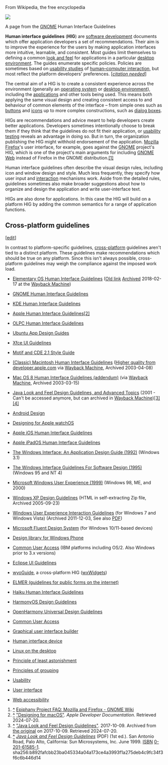 From Wikipedia, the free encyclopedia

[![](https://upload.wikimedia.org/wikipedia/commons/thumb/2/2f/Modern_GNOME_Human_Interface_Guidelines.png/500px-Modern_GNOME_Human_Interface_Guidelines.png)](https://en.wikipedia.org/wiki/File:Modern_GNOME_Human_Interface_Guidelines.png)

A page from the [GNOME](https://en.wikipedia.org/wiki/GNOME "GNOME") Human Interface Guidelines

**Human interface guidelines** (**HIG**) are [software development](https://en.wikipedia.org/wiki/Software_development "Software development") documents which offer application developers a set of recommendations. Their aim is to improve the experience for the users by making application interfaces more intuitive, learnable, and consistent. Most guides limit themselves to defining a common [look and feel](https://en.wikipedia.org/wiki/Look_and_feel "Look and feel") for applications in a particular [desktop environment](https://en.wikipedia.org/wiki/Desktop_environment "Desktop environment"). The guides enumerate specific policies. Policies are sometimes based on [usability studies](https://en.wikipedia.org/wiki/Usability_study "Usability study") of [human–computer interaction](https://en.wikipedia.org/wiki/Human%E2%80%93computer_interaction "Human–computer interaction"), but most reflect the platform developers' preferences. \[_[citation needed](https://en.wikipedia.org/wiki/Wikipedia:Citation_needed "Wikipedia:Citation needed")_\]

The central aim of a HIG is to create a consistent experience across the environment (generally an [operating system](https://en.wikipedia.org/wiki/Operating_system "Operating system") or [desktop environment](https://en.wikipedia.org/wiki/Desktop_environment "Desktop environment")), including the [applications](https://en.wikipedia.org/wiki/Application_software "Application software") and other tools being used. This means both applying the same visual design and creating consistent access to and behaviour of common elements of the interface – from simple ones such as [buttons](https://en.wikipedia.org/wiki/Button_\(computing\) "Button (computing)") and [icons](https://en.wikipedia.org/wiki/Icon_\(computing\) "Icon (computing)") up to more complex constructions, such as [dialog boxes](https://en.wikipedia.org/wiki/Dialog_box "Dialog box").

HIGs are recommendations and advice meant to help developers create better applications. Developers sometimes intentionally choose to break them if they think that the guidelines do not fit their application, or [usability testing](https://en.wikipedia.org/wiki/Usability_testing "Usability testing") reveals an advantage in doing so. But in turn, the organization publishing the HIG might withhold endorsement of the application. [Mozilla Firefox](https://en.wikipedia.org/wiki/Mozilla_Firefox "Mozilla Firefox")'s user interface, for example, goes against the [GNOME](https://en.wikipedia.org/wiki/GNOME "GNOME") project's HIG, which is one of the project's main arguments for including [GNOME Web](https://en.wikipedia.org/wiki/GNOME_Web "GNOME Web") instead of Firefox in the GNOME distribution.[\[1\]](#cite_note-1)

Human interface guidelines often describe the visual design rules, including icon and window design and style. Much less frequently, they specify how user input and [interaction](https://en.wikipedia.org/wiki/Human%E2%80%93computer_interaction "Human–computer interaction") mechanisms work. Aside from the detailed rules, guidelines sometimes also make broader suggestions about how to organize and design the application and write user-interface text.

HIGs are also done for applications. In this case the HIG will build on a platform HIG by adding the common semantics for a range of application functions.

Cross-platform guidelines
-------------------------

\[[edit](https://en.wikipedia.org/w/index.php?title=Human_interface_guidelines&action=edit&section=2 "Edit section: Cross-platform guidelines")\]

In contrast to platform-specific guidelines, [cross-platform](https://en.wikipedia.org/wiki/Cross-platform "Cross-platform") guidelines aren't tied to a distinct platform. These guidelines make recommendations which should be true on any platform. Since this isn't always possible, cross-platform guidelines may weigh the compliance against the imposed work load.

*   [Elementary OS Human Interface Guidelines](https://docs.elementary.io/hig/) ([Old link](https://elementary.io/docs/human-interface-guidelines) [Archived](https://web.archive.org/web/20180217201144/https://elementary.io/docs/human-interface-guidelines) 2018-02-17 at the [Wayback Machine](https://en.wikipedia.org/wiki/Wayback_Machine "Wayback Machine"))
*   [GNOME Human Interface Guidelines](https://developer.gnome.org/hig)
*   [KDE Human Interface Guidelines](https://develop.kde.org/hig/)
*   [Apple Human Interface Guidelines](https://developer.apple.com/design/human-interface-guidelines)[\[2\]](#cite_note-2)
*   [OLPC Human Interface Guidelines](https://wiki.sugarlabs.org/go/Human_Interface_Guidelines)
*   [Ubuntu App Design Guides](https://design.ubuntu.com/apps)
*   [Xfce UI Guidelines](https://wiki.xfce.org/dev/hig/general)
*   [Motif and CDE 2.1 Style Guide](https://sites.ualberta.ca/dept/chemeng/AIX-43/share/man/info/C/a_doc_lib/motif/motifsg/toc.htm)
*   [(Classic) Macintosh Human Interface Guidelines](https://dl.acm.org/doi/book/10.5555/573097) ([Higher quality from developer.apple.com](https://web.archive.org/web/20030408101238/http://developer.apple.com/techpubs/mac/pdf/HIGuidelines.pdf) via [Wayback Machine](https://en.wikipedia.org/wiki/Wayback_Machine "Wayback Machine"), Archived 2003-04-08)
*   [Mac OS 8 Human Interface Guidelines (addendum)](https://web.archive.org/web/20030315124240/http://developer.apple.com/techpubs/mac/pdf/HIGOS8Guidelines.pdf) (via [Wayback Machine](https://en.wikipedia.org/wiki/Wayback_Machine "Wayback Machine"), Archived 2003-03-15)

*   [Java Look and Feel Design Guidelines, and Advanced Topics](https://www.oracle.com/us/products/middleware/application-server/jlf-135985.html) (2001 - Can't be accessed anymore, but can archived in [Wayback Machine](https://en.wikipedia.org/wiki/Wayback_Machine "Wayback Machine"))[\[3\]](#cite_note-3)[\[4\]](#cite_note-4)

*   [Android Design](https://developer.android.com/design/index.html)
*   [Designing for Apple watchOS](https://developer.apple.com/design/human-interface-guidelines/designing-for-watchos)
*   [Apple iOS Human Interface Guidelines](https://developer.apple.com/design/human-interface-guidelines/designing-for-ios)
*   [Apple iPadOS Human Interface Guidelines](https://developer.apple.com/design/human-interface-guidelines/designing-for-ipados)

*   [The Windows Interface: An Application Design Guide (1992)](https://archive.org/details/windowsinterface00micr_0) (Windows 3.1)
*   [The Windows Interface Guidelines For Software Design (1995)](https://archive.org/details/windowsinterface00micr) (Windows 95 and NT 4)
*   [Microsoft Windows User Experience (1999)](https://archive.org/details/microsoftwindows00micr_0) (Windows 98, ME, and 2000)
*   [Windows XP Design Guidelines](https://web.archive.org/web/20050923111739/http://download.microsoft.com/download/whistler/xpv/1.0a/WXP/EN-US/WindowsXP_DesignGuidelines.exe) (HTML in self-extracting Zip file, Archived 2005-09-23)
*   [Windows User Experience Interaction Guidelines](https://web.archive.org/web/20111203165235/http://msdn.microsoft.com/en-us/library/aa511258.aspx) (for Windows 7 and Windows Vista) (Archived 2011-12-03, See also [PDF](https://archive.org/details/UXGuide/mode/2up))
*   [Microsoft Fluent Design System](https://en.wikipedia.org/wiki/Fluent_Design_System "Fluent Design System") (for Windows 10/11-based devices)
*   [Design library for Windows Phone](https://msdn.microsoft.com/library/windows/apps/fa00461b-abe1-41d1-be87-0b0fe3d3389d%28v=vs.105%29.aspx)

*   [Common User Access](https://en.wikipedia.org/wiki/Common_User_Access "Common User Access") (IBM platforms including OS/2. Also Windows prior to 3.x versions)
*   [Eclipse UI Guidelines](https://eclipse-platform.github.io/ui-best-practices/)
*   [wyoGuide](https://wyoguide.sourceforge.net/guidelines/content.html), a cross-platform HIG ([wxWidgets](https://en.wikipedia.org/wiki/WxWidgets "WxWidgets"))
*   [ELMER (guidelines for public forms on the internet)](https://en.wikipedia.org/wiki/ELMER_\(guidelines_for_public_forms_on_the_internet\) "ELMER (guidelines for public forms on the internet)")
*   [Haiku Human Interface Guidelines](https://www.haiku-os.org/docs/HIG)
*   [HarmonyOS Design Guidelines](https://developer.huawei.com/consumer/en/doc/harmonyos-guides-V5/ui-design-introduction-V5)
*   [OpenHarmony Universal Design Guidelines](https://www.openharmony.cn/docs/zh-cn/applicationDesign)

*   [Common User Access](https://en.wikipedia.org/wiki/Common_User_Access "Common User Access")
*   [Graphical user interface builder](https://en.wikipedia.org/wiki/Graphical_user_interface_builder "Graphical user interface builder")
*   [Human interface device](https://en.wikipedia.org/wiki/Human_interface_device "Human interface device")
*   [Linux on the desktop](https://en.wikipedia.org/wiki/Linux_on_the_desktop "Linux on the desktop")
*   [Principle of least astonishment](https://en.wikipedia.org/wiki/Principle_of_least_astonishment "Principle of least astonishment")
*   [Principles of grouping](https://en.wikipedia.org/wiki/Principles_of_grouping "Principles of grouping")
*   [Usability](https://en.wikipedia.org/wiki/Usability "Usability")
*   [User interface](https://en.wikipedia.org/wiki/User_interface "User interface")
*   [Web accessibility](https://en.wikipedia.org/wiki/Web_accessibility "Web accessibility")

1.  **[^](#cite_ref-1)** [Epiphany Project FAQ: Mozilla and Firefox - GNOME Wiki](https://wiki.gnome.org/Apps/Web/Docs/FrequentlyAskedQuestions#Mozilla_and_Firefox)
2.  **[^](#cite_ref-2)** ["Designing for macOS"](https://docs.developer.apple.com/design/human-interface-guidelines/designing-for-macos). _Apple Developer Documentation_. Retrieved 2024-07-20.
3.  **[^](#cite_ref-3)** ["Java Look and Feel Design Guidelines"](https://web.archive.org/web/20171009192859/https://oracle.com/us/products/middleware/application-server/jlf-135985.html). 2017-10-09. Archived from [the original](https://oracle.com/us/products/middleware/application-server/jlf-135985.html) on 2017-10-09. Retrieved 2024-07-20.
4.  **[^](#cite_ref-4)** [_Java Look and Feel Design Guidelines_](https://course.khoury.northeastern.edu/is4300f16/ssl/JLFDG.pdf) (PDF) (1st ed.). San Antonio Road, Palo Alto, California: Sun Microsystems, Inc. June 1999. [ISBN](https://en.wikipedia.org/wiki/ISBN_\(identifier\) "ISBN (identifier)") [0-201-61585-1](https://en.wikipedia.org/wiki/Special:BookSources/0-201-61585-1 "Special:BookSources/0-201-61585-1").
sha256:b892fafcbb23ba045334a04a173ce4a3993f1a275deb4c9fc34f3f6c6b446d14
